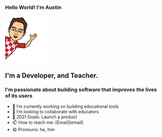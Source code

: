 ### Hello World! I'm Austin

<img src="https://github.com/Akinghill/akinghill/blob/master/akinghill_bitmoji.png" height="150">

## I'm a Developer, and Teacher. 

### I'm passionate about building software that improves the lives of its users

- 🔭 I’m currently working on building educational tools
- 👯 I’m looking to collaborate with educators
- 🥅 2021 Goals: Launch a product
- 📫 How to reach me: [Email][email]
- 😄 Pronouns: he, him
